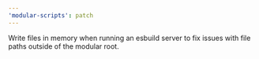 ```yaml
---
'modular-scripts': patch
---
```


Write files in memory when running an esbuild server to fix issues with file
paths outside of the modular root.
